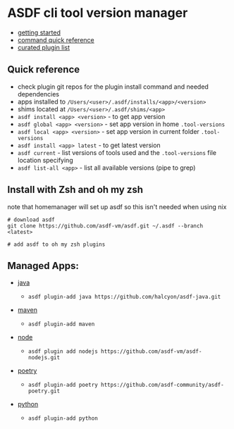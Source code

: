 # ASDF cli tool version manager

* [getting started](https://asdf-vm.com/guide/getting-started.html)
* [command quick reference](https://asdf-vm.com/manage/commands.html)
* [curated plugin list](https://github.com/asdf-vm/asdf-plugins)

## Quick reference
* check plugin git repos for the plugin install command and needed dependencies
* apps installed to `/Users/<user>/.asdf/installs/<app>/<version>`
* shims located at `/Users/<user>/.asdf/shims/<app>`
* `asdf install <app> <version>` - to get app version
* `asdf global <app> <version>` - set app version in home `.tool-versions`
* `asdf local <app> <version>` - set app version in current folder `.tool-versions`
* `asdf install <app> latest` - to get latest version
* `asdf current` - list versions of tools used and the `.tool-versions` file location specifying
* `asdf list-all <app>` - list all available versions (pipe to grep)


## Install with Zsh and oh my zsh
note that homemanager will set up asdf so this isn't needed when using nix

```shell
# download asdf
git clone https://github.com/asdf-vm/asdf.git ~/.asdf --branch <latest>

# add asdf to oh my zsh plugins
```

## Managed Apps:
* [java](https://github.com/halcyon/asdf-java)
    * ```shell
      asdf plugin-add java https://github.com/halcyon/asdf-java.git
      ```
* [maven](https://github.com/halcyon/asdf-maven)
    * ```shell
      asdf plugin-add maven
      ```
* [node](https://github.com/asdf-vm/asdf-nodejs)
    * ```shell
      asdf plugin add nodejs https://github.com/asdf-vm/asdf-nodejs.git
      ```
* [poetry](https://github.com/asdf-community/asdf-poetry)
    * ```shell
      asdf plugin-add poetry https://github.com/asdf-community/asdf-poetry.git
      ```
* [python](https://github.com/asdf-community/asdf-python)
    * ```shell
      asdf plugin-add python
      ```
